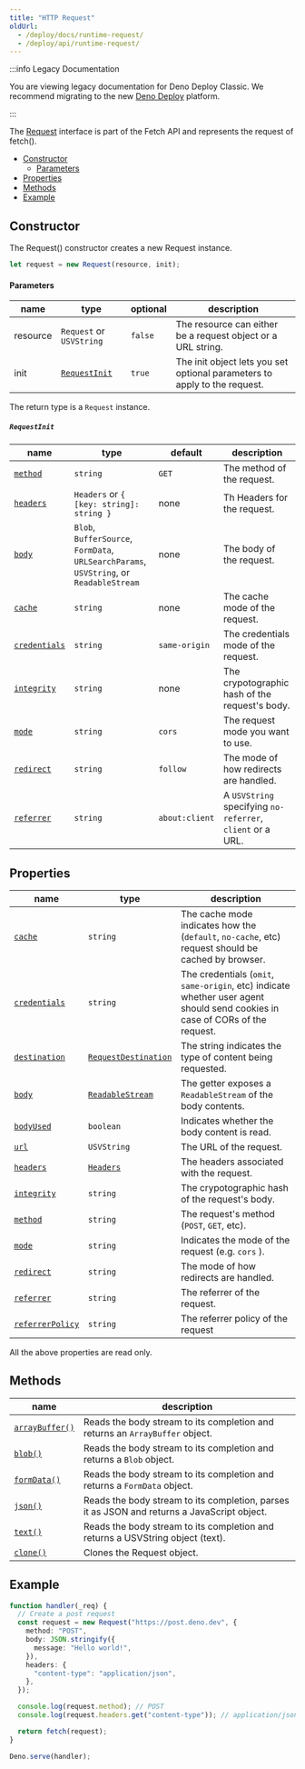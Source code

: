 ```yaml
---
title: "HTTP Request"
oldUrl:
  - /deploy/docs/runtime-request/
  - /deploy/api/runtime-request/
---
```


:::info Legacy Documentation

You are viewing legacy documentation for Deno Deploy Classic. We recommend
migrating to the new
<a href="/deploy/">Deno Deploy</a> platform.

:::

The [Request](https://developer.mozilla.org/en-US/docs/Web/API/Request)
interface is part of the Fetch API and represents the request of fetch().

- [Constructor](#constructor)
  - [Parameters](#parameters)
- [Properties](#properties)
- [Methods](#methods)
- [Example](#example)

## Constructor

The Request() constructor creates a new Request instance.

```ts
let request = new Request(resource, init);
```

#### Parameters

| name     | type                          | optional | description                                                               |
| -------- | ----------------------------- | -------- | ------------------------------------------------------------------------- |
| resource | `Request` or `USVString`      | `false`  | The resource can either be a request object or a URL string.              |
| init     | [`RequestInit`](#requestinit) | `true`   | The init object lets you set optional parameters to apply to the request. |

The return type is a `Request` instance.

##### `RequestInit`

| name                         | type                                                                                    | default        | description                                                |
| ---------------------------- | --------------------------------------------------------------------------------------- | -------------- | ---------------------------------------------------------- |
| [`method`][method]           | `string`                                                                                | `GET`          | The method of the request.                                 |
| [`headers`][headers]         | `Headers` or `{ [key: string]: string }`                                                | none           | Th Headers for the request.                                |
| [`body`][body]               | `Blob`, `BufferSource`, `FormData`, `URLSearchParams`, `USVString`, or `ReadableStream` | none           | The body of the request.                                   |
| [`cache`][cache]             | `string`                                                                                | none           | The cache mode of the request.                             |
| [`credentials`][credentials] | `string`                                                                                | `same-origin`  | The credentials mode of the request.                       |
| [`integrity`][integrity]     | `string`                                                                                | none           | The crypotographic hash of the request's body.             |
| [`mode`][mode]               | `string`                                                                                | `cors`         | The request mode you want to use.                          |
| [`redirect`][redirect]       | `string`                                                                                | `follow`       | The mode of how redirects are handled.                     |
| [`referrer`][referrer]       | `string`                                                                                | `about:client` | A `USVString` specifying `no-referrer`, `client` or a URL. |

## Properties

| name                               | type                                       | description                                                                                                                  |
| ---------------------------------- | ------------------------------------------ | ---------------------------------------------------------------------------------------------------------------------------- |
| [`cache`][cache]                   | `string`                                   | The cache mode indicates how the (`default`, `no-cache`, etc) request should be cached by browser.                           |
| [`credentials`][credentials]       | `string`                                   | The credentials (`omit`, `same-origin`, etc) indicate whether user agent should send cookies in case of CORs of the request. |
| [`destination`][destination]       | [`RequestDestination`][requestdestination] | The string indicates the type of content being requested.                                                                    |
| [`body`][body]                     | [`ReadableStream`][readablestream]         | The getter exposes a `ReadableStream` of the body contents.                                                                  |
| [`bodyUsed`][bodyused]             | `boolean`                                  | Indicates whether the body content is read.                                                                                  |
| [`url`][url]                       | `USVString`                                | The URL of the request.                                                                                                      |
| [`headers`][headers]               | [`Headers`](runtime-headers)               | The headers associated with the request.                                                                                     |
| [`integrity`][integrity]           | `string`                                   | The crypotographic hash of the request's body.                                                                               |
| [`method`][method]                 | `string`                                   | The request's method (`POST`, `GET`, etc).                                                                                   |
| [`mode`][mode]                     | `string`                                   | Indicates the mode of the request (e.g. `cors` ).                                                                            |
| [`redirect`][redirect]             | `string`                                   | The mode of how redirects are handled.                                                                                       |
| [`referrer`][referrer]             | `string`                                   | The referrer of the request.                                                                                                 |
| [`referrerPolicy`][referrerpolicy] | `string`                                   | The referrer policy of the request                                                                                           |

All the above properties are read only.

## Methods

| name                           | description                                                                                 |
| ------------------------------ | ------------------------------------------------------------------------------------------- |
| [`arrayBuffer()`][arraybuffer] | Reads the body stream to its completion and returns an `ArrayBuffer` object.                |
| [`blob()`][blob]               | Reads the body stream to its completion and returns a `Blob` object.                        |
| [`formData()`][formdata]       | Reads the body stream to its completion and returns a `FormData` object.                    |
| [`json()`][json]               | Reads the body stream to its completion, parses it as JSON and returns a JavaScript object. |
| [`text()`][text]               | Reads the body stream to its completion and returns a USVString object (text).              |
| [`clone()`][clone]             | Clones the Request object.                                                                  |

## Example

```ts
function handler(_req) {
  // Create a post request
  const request = new Request("https://post.deno.dev", {
    method: "POST",
    body: JSON.stringify({
      message: "Hello world!",
    }),
    headers: {
      "content-type": "application/json",
    },
  });

  console.log(request.method); // POST
  console.log(request.headers.get("content-type")); // application/json

  return fetch(request);
}

Deno.serve(handler);
```

[cache]: https://developer.mozilla.org/en-US/docs/Web/API/Request/cache
[credentials]: https://developer.mozilla.org/en-US/docs/Web/API/Request/credentials
[destination]: https://developer.mozilla.org/en-us/docs/web/api/request/destination
[requestdestination]: https://developer.mozilla.org/en-US/docs/Web/API/RequestDestination
[body]: https://developer.mozilla.org/en-US/docs/Web/API/Body/body
[bodyused]: https://developer.mozilla.org/en-US/docs/Web/API/Body/bodyUsed
[url]: https://developer.mozilla.org/en-US/docs/Web/API/Request/url
[headers]: https://developer.mozilla.org/en-US/docs/Web/API/Request/headers
[method]: https://developer.mozilla.org/en-US/docs/Web/API/Request/method
[integrity]: https://developer.mozilla.org/en-US/docs/Web/API/Request/integrity
[mode]: https://developer.mozilla.org/en-US/docs/Web/API/Request/mode
[redirect]: https://developer.mozilla.org/en-US/docs/Web/API/Request/redirect
[referrer]: https://developer.mozilla.org/en-US/docs/Web/API/Request/referrer
[referrerpolicy]: https://developer.mozilla.org/en-US/docs/Web/API/Request/referrerpolicy
[readablestream]: https://developer.mozilla.org/en-US/docs/Web/API/ReadableStream
[arraybuffer]: https://developer.mozilla.org/en-US/docs/Web/API/Body/arrayBuffer
[blob]: https://developer.mozilla.org/en-US/docs/Web/API/Body/blob
[json]: https://developer.mozilla.org/en-US/docs/Web/API/Body/json
[text]: https://developer.mozilla.org/en-US/docs/Web/API/Body/text
[formdata]: https://developer.mozilla.org/en-US/docs/Web/API/Body/formdata
[clone]: https://developer.mozilla.org/en-US/docs/Web/API/Request/clone
